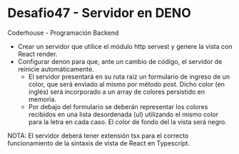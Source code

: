 # Desafio47 - Servidor en DENO
Coderhouse - Programación Backend

- Crear un servidor que utilice el módulo http servest y genere la vista con React render.
- Configurar denon para que, ante un cambio de código, el servidor de reinicie automáticamente.
    - El servidor presentará en su ruta raíz un formulario de ingreso de un color, que será enviado al mismo por método post. Dicho color (en inglés) será incorporado a un array de colores persistido en memoria.
    - Por debajo del formulario se deberán representar los colores recibidos en una lista desordenada (ul) utilizando el mismo color para la letra en cada caso. El color de fondo del la vista será negro.

NOTA: El servidor deberá tener extensión tsx para el correcto funcionamiento de la sintaxis de vista de React en Typescript.

